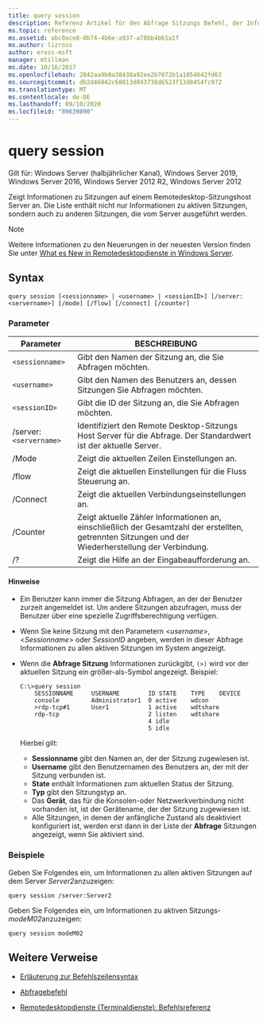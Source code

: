 ```yaml
---
title: query session
description: Referenz Artikel für den Abfrage Sitzungs Befehl, der Informationen zu Sitzungen auf einem Remotedesktop-Sitzungshost Server anzeigt.
ms.topic: reference
ms.assetid: abc0ace8-0b74-4b6e-a937-a78bb4b61a1f
ms.author: lizross
author: eross-msft
manager: mtillman
ms.date: 10/16/2017
ms.openlocfilehash: 2842aa9b0a38438a92ee2b7072b1a1054642fd62
ms.sourcegitcommit: db2d46842c68813d043738d6523f13d8454fc972
ms.translationtype: MT
ms.contentlocale: de-DE
ms.lasthandoff: 09/10/2020
ms.locfileid: "89639890"
---
```

# <a name="query-session"></a>query session

Gilt für: Windows Server (halbjährlicher Kanal), Windows Server 2019, Windows Server 2016, Windows Server 2012 R2, Windows Server 2012

Zeigt Informationen zu Sitzungen auf einem Remotedesktop-Sitzungshost Server an. Die Liste enthält nicht nur Informationen zu aktiven Sitzungen, sondern auch zu anderen Sitzungen, die vom Server ausgeführt werden.

> [!NOTE]
> Weitere Informationen zu den Neuerungen in der neuesten Version finden Sie unter [What es New in Remotedesktopdienste in Windows Server](/previous-versions/windows/it-pro/windows-server-2012-r2-and-2012/dn283323(v=ws.11)).

## <a name="syntax"></a>Syntax

```
query session [<sessionname> | <username> | <sessionID>] [/server:<servername>] [/mode] [/flow] [/connect] [/counter]
```

### <a name="parameters"></a>Parameter

| Parameter | BESCHREIBUNG |
|--|--|
| `<sessionname>` | Gibt den Namen der Sitzung an, die Sie Abfragen möchten. |
| `<username>` | Gibt den Namen des Benutzers an, dessen Sitzungen Sie Abfragen möchten. |
| `<sessionID>` | Gibt die ID der Sitzung an, die Sie Abfragen möchten. |
| /server:`<servername>` | Identifiziert den Remote Desktop-Sitzungs Host Server für die Abfrage. Der Standardwert ist der aktuelle Server. |
| /Mode | Zeigt die aktuellen Zeilen Einstellungen an. |
| /flow | Zeigt die aktuellen Einstellungen für die Fluss Steuerung an. |
| /Connect | Zeigt die aktuellen Verbindungseinstellungen an. |
| /Counter | Zeigt aktuelle Zähler Informationen an, einschließlich der Gesamtzahl der erstellten, getrennten Sitzungen und der Wiederherstellung der Verbindung. |
| /? | Zeigt die Hilfe an der Eingabeaufforderung an. |

#### <a name="remarks"></a>Hinweise

- Ein Benutzer kann immer die Sitzung Abfragen, an der der Benutzer zurzeit angemeldet ist. Um andere Sitzungen abzufragen, muss der Benutzer über eine spezielle Zugriffsberechtigung verfügen.

- Wenn Sie keine Sitzung mit den Parametern <*username*>, <*Sessionname*> oder *SessionID* angeben, werden in dieser Abfrage Informationen zu allen aktiven Sitzungen im System angezeigt.

- Wenn die **Abfrage Sitzung** Informationen zurückgibt, `(>)` wird vor der aktuellen Sitzung ein größer-als-Symbol angezeigt. Beispiel:

    ```
    C:\>query session
        SESSIONNAME     USERNAME        ID STATE    TYPE    DEVICE
        console         Administrator1  0 active    wdcon
        >rdp-tcp#1      User1           1 active    wdtshare
        rdp-tcp                         2 listen    wdtshare
                                        4 idle
                                        5 idle
    ```

    Hierbei gilt:
  - **Sessionname** gibt den Namen an, der der Sitzung zugewiesen ist.
  - **Username** gibt den Benutzernamen des Benutzers an, der mit der Sitzung verbunden ist.
  - **State** enthält Informationen zum aktuellen Status der Sitzung.
  - **Typ** gibt den Sitzungstyp an.
  - Das **Gerät**, das für die Konsolen-oder Netzwerkverbindung nicht vorhanden ist, ist der Gerätename, der der Sitzung zugewiesen ist.
  - Alle Sitzungen, in denen der anfängliche Zustand als deaktiviert konfiguriert ist, werden erst dann in der Liste der **Abfrage** Sitzungen angezeigt, wenn Sie aktiviert sind.

### <a name="examples"></a>Beispiele

Geben Sie Folgendes ein, um Informationen zu allen aktiven Sitzungen auf dem Server *Server2*anzuzeigen:

```
query session /server:Server2
```

Geben Sie Folgendes ein, um Informationen zu aktiven Sitzungs- *modeM02*anzuzeigen:

```
query session modeM02
```

## <a name="additional-references"></a>Weitere Verweise

- [Erläuterung zur Befehlszeilensyntax](command-line-syntax-key.md)

- [Abfragebefehl](query.md)

- [Remotedesktopdienste (Terminaldienste): Befehlsreferenz](remote-desktop-services-terminal-services-command-reference.md)
